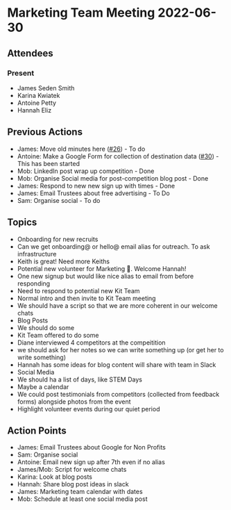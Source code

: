 # Marketing Team Meeting 2022-06-30

## Attendees

### Present

- James Seden Smith
- Karina Kwiatek
- Antoine Petty
- Hannah Eliz

## Previous Actions

- James: Move old minutes here ([#26](https://github.com/srobo/marketing-team-minutes/issues/26)) - To do
- Antoine: Make a Google Form for collection of destination data ([#30](https://github.com/srobo/marketing-team-minutes/issues/30)) - This has been started
- Mob: LinkedIn post wrap up competition - Done
- Mob: Organise Social media for post-competition blog post - Done
- James: Respond to new new sign up with times - Done
- James: Email Trustees about free advertising - To Do
- Sam: Organise social - To do

## Topics

- Onboarding for new recruits
 - Can we get onboarding@ or hello@ email alias for outreach. To ask infrastructure
 - Keith is great! Need more Keiths
 - Potential new volunteer for Marketing 🎉. Welcome Hannah!
 - One new signup but would like nice alias to email from before responding
 - Need to respond to potential new Kit Team
  - Normal intro and then invite to Kit Team meeting
 - We should have a script so that we are more coherent in our welcome chats
- Blog Posts
 - We should do some
 - Kit Team offered to do some
 - Diane interviewed 4 competitors at the compeitition
  - we should ask for her notes so we can write something up (or get her to write something)
 - Hannah has some ideas for blog content will share with team in Slack
- Social Media
 - We should ha a list of days, like STEM Days
  - Maybe a calendar
 - We could post testimonials from competitors (collected from feedback forms) alongside photos from the event
 - Highlight volunteer events during our quiet period

## Action Points

- James: Email Trustees about Google for Non Profits
- Sam: Organise social
- Antoine: Email new sign up after 7th even if no alias
- James/Mob: Script for welcome chats
- Karina: Look at blog posts
- Hannah: Share blog post ideas in slack
- James: Marketing team calendar with dates
- Mob: Schedule at least one social media post